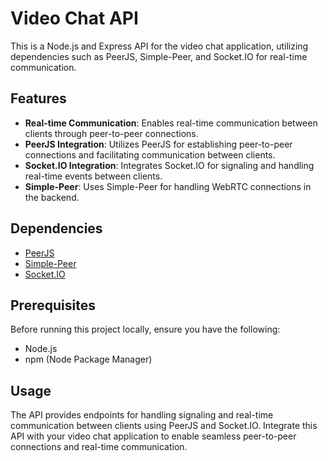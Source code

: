 # Video Chat API

This is a Node.js and Express API for the video chat application, utilizing dependencies such as PeerJS, Simple-Peer, and Socket.IO for real-time communication.

## Features

- **Real-time Communication**: Enables real-time communication between clients through peer-to-peer connections.
- **PeerJS Integration**: Utilizes PeerJS for establishing peer-to-peer connections and facilitating communication between clients.
- **Socket.IO Integration**: Integrates Socket.IO for signaling and handling real-time events between clients.
- **Simple-Peer**: Uses Simple-Peer for handling WebRTC connections in the backend.

## Dependencies

- [PeerJS](https://peerjs.com/)
- [Simple-Peer](https://github.com/feross/simple-peer)
- [Socket.IO](https://socket.io/docs/v4/server-api/)

## Prerequisites

Before running this project locally, ensure you have the following:

- Node.js
- npm (Node Package Manager)


## Usage

  The API provides endpoints for handling signaling and real-time communication between clients using PeerJS and Socket.IO.
  Integrate this API with your video chat application to enable seamless peer-to-peer connections and real-time communication.

